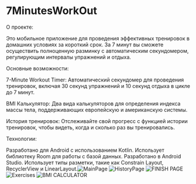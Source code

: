 # 7MinutesWorkOut
О проекте:

Это мобильное приложение для проведения эффективных тренировок в домашних условиях за короткий срок. За 7 минут вы сможете осуществить полноценную разминку с автоматическим секундомером, регулирующим интервалы упражнений и отдыха.

Основные возможности:

7-Minute Workout Timer: Автоматический секундомер для проведения тренировок, включая 30 секунд упражнений и 10 секунд отдыха в цикле до 7 минут.

BMI Калькулятор: Два вида калькуляторов для определения индекса массы тела, поддерживающих европейскую и американскую системы.

История тренировок: Отслеживайте свой прогресс с функцией истории тренировок, чтобы видеть, когда и сколько раз вы тренировались.

Технологии:

Разработано для Android с использованием Kotlin.
Использует библиотеку Room для работы с базой данных.
Разработано в Android Studio.
Использует типы разметки, такие как Constrain Layout, RecyclerView и LinearLayout.![MainPage](https://github.com/ErbolMZH/7MinutesWorkOut/assets/91892949/efaf08f8-7f17-45f0-a52e-ef5e2945a919)
![HistoryPage](https://github.com/ErbolMZH/7MinutesWorkOut/assets/91892949/4f007c71-bf22-4439-a3d0-fa9db8d5a109)
![FINISH PAGE](https://github.com/ErbolMZH/7MinutesWorkOut/assets/91892949/da81da30-6a83-40ad-89e0-5cbd5edaf9e4)
![Exercises](https://github.com/ErbolMZH/7MinutesWorkOut/assets/91892949/557bd0eb-dba6-4386-bed1-008e7294279f)
![BMI CALCULATOR](https://github.com/ErbolMZH/7MinutesWorkOut/assets/91892949/8bbef32a-7e42-4554-b3b9-5f4268c8ae55)
